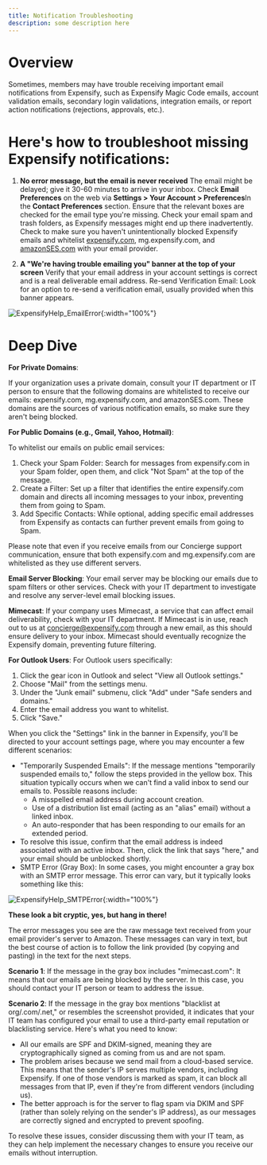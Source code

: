 ```yaml
---
title: Notification Troubleshooting
description: some description here
--- 
```


# Overview 
Sometimes, members may have trouble receiving important email notifications from Expensify, such as Expensify Magic Code emails, account validation emails, secondary login validations, integration emails, or report action notifications (rejections, approvals, etc.). 

# Here's how to troubleshoot missing Expensify notifications:

1. **No error message, but the email is never received**
The email might be delayed; give it 30-60 minutes to arrive in your inbox.
Check **Email Preferences** on the web via **Settings > Your Account > Preferences**In the **Contact Preferences** section. Ensure that the relevant boxes are checked for the email type you're missing. Check your email spam and trash folders, as Expensify messages might end up there inadvertently.
Check to make sure you haven't unintentionally blocked Expensify emails and whitelist [expensify.com](https://community.expensify.com/home/leaving?allowTrusted=1&target=http%3A%2F%2Fexpensify.com%2F), mg.expensify.com, and [amazonSES.com](https://community.expensify.com/home/leaving?allowTrusted=1&target=http%3A%2F%2Famazonses.com%2F) with your email provider.

2. **A "We're having trouble emailing you" banner at the top of your screen**
Verify that your email address in your account settings is correct and is a real deliverable email address. 
Re-send Verification Email: Look for an option to re-send a verification email, usually provided when this banner appears.

![ExpensifyHelp_EmailError]({{site.url}}/assets/images/ExpensifyHelp_EmailError.png){:width="100%"}

# Deep Dive 

**For Private Domains**:

If your organization uses a private domain, consult your IT department or IT person to ensure that the following domains are whitelisted to receive our emails: expensify.com, mg.expensify.com, and amazonSES.com. These domains are the sources of various notification emails, so make sure they aren't being blocked.

**For Public Domains (e.g., Gmail, Yahoo, Hotmail)**:

To whitelist our emails on public email services:

1. Check your Spam Folder: Search for messages from expensify.com in your Spam folder, open them, and click "Not Spam" at the top of the message.
2. Create a Filter: Set up a filter that identifies the entire expensify.com domain and directs all incoming messages to your inbox, preventing them from going to Spam.
3. Add Specific Contacts: While optional, adding specific email addresses from Expensify as contacts can further prevent emails from going to Spam.

Please note that even if you receive emails from our Concierge support communication, ensure that both expensify.com and mg.expensify.com are whitelisted as they use different servers.

**Email Server Blocking**:
Your email server may be blocking our emails due to spam filters or other services. Check with your IT department to investigate and resolve any server-level email blocking issues.

**Mimecast**:
If your company uses Mimecast, a service that can affect email deliverability, check with your IT department. If Mimecast is in use, reach out to us at concierge@expensify.com through a new email, as this should ensure delivery to your inbox. Mimecast should eventually recognize the Expensify domain, preventing future filtering.

**For Outlook Users**:
For Outlook users specifically:

1. Click the gear icon in Outlook and select "View all Outlook settings."
2. Choose "Mail" from the settings menu.
3. Under the "Junk email" submenu, click "Add" under "Safe senders and domains."
4. Enter the email address you want to whitelist.
5. Click "Save."

When you click the "Settings" link in the banner in Expensify, you'll be directed to your account settings page, where you may encounter a few different scenarios:

- "Temporarily Suspended Emails": If the message mentions "temporarily suspended emails to," follow the steps provided in the yellow box. This situation typically occurs when we can't find a valid inbox to send our emails to. Possible reasons include:
     - A misspelled email address during account creation.
     - Use of a distribution list email (acting as an "alias" email) without a linked inbox.
     - An auto-responder that has been responding to our emails for an extended period.
- To resolve this issue, confirm that the email address is indeed associated with an active inbox. Then, click the link that says "here," and your email should be unblocked shortly.
- SMTP Error (Gray Box): In some cases, you might encounter a gray box with an SMTP error message. This error can vary, but it typically looks something like this:

![ExpensifyHelp_SMTPError]({{site.url}}/assets/images/ExpensifyHelp_SMTPError.png){:width="100%"}

**These look a bit cryptic, yes, but hang in there!** 

The error messages you see are the raw message text received from your email provider's server to Amazon. These messages can vary in text, but the best course of action is to follow the link provided (by copying and pasting) in the text for the next steps.

**Scenario 1**: If the message in the gray box includes "mimecast.com": It means that our emails are being blocked by the server. In this case, you should contact your IT person or team to address the issue.

**Scenario 2**: If the message in the gray box mentions "blacklist at org/.com/.net," or resembles the screenshot provided, it indicates that your IT team has configured your email to use a third-party email reputation or blacklisting service. Here's what you need to know:
- All our emails are SPF and DKIM-signed, meaning they are cryptographically signed as coming from us and are not spam.
- The problem arises because we send mail from a cloud-based service. This means that the sender's IP serves multiple vendors, including Expensify. If one of those vendors is marked as spam, it can block all messages from that IP, even if they're from different vendors (including us).
- The better approach is for the server to flag spam via DKIM and SPF (rather than solely relying on the sender's IP address), as our messages are correctly signed and encrypted to prevent spoofing.

To resolve these issues, consider discussing them with your IT team, as they can help implement the necessary changes to ensure you receive our emails without interruption.
